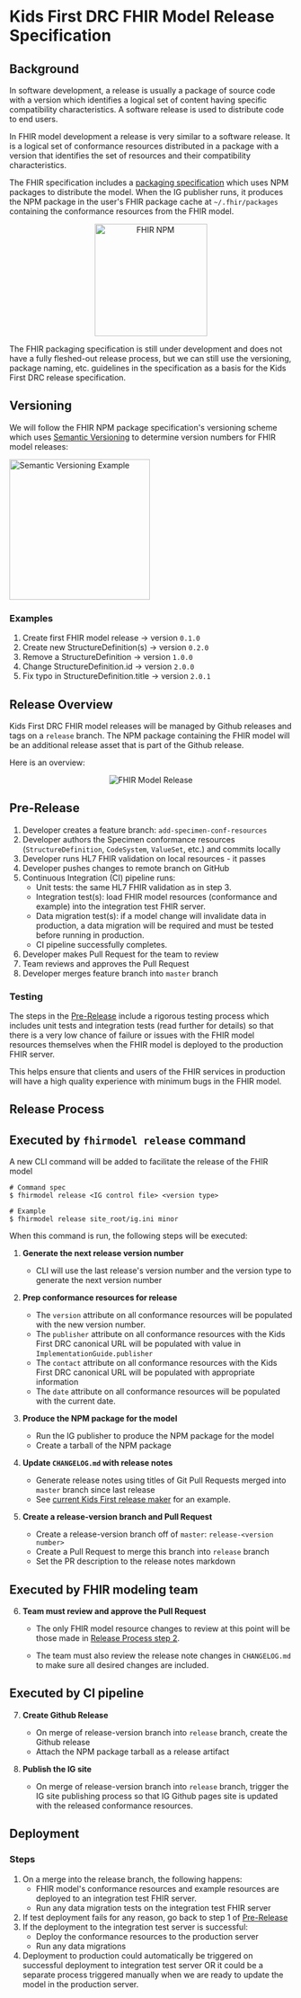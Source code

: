 
# Kids First DRC FHIR Model Release Specification

## Background
In software development, a release is usually a package of source code with a
version which identifies a logical set of content having specific compatibility
characteristics. A software release is used to distribute code to end users.

In FHIR model development a release is very similar to a software release. It
is a logical set of conformance resources distributed in a package with a
version that identifies the set of resources and their compatibility characteristics.

The FHIR specification includes a
[packaging specification](https://confluence.hl7.org/display/FHIR/NPM+Package+Specification)
which uses NPM packages to distribute the model. When the IG publisher runs,
it produces the NPM package in the user's FHIR package cache at `~/.fhir/packages`
containing the conformance resources from the FHIR model.

<p align="center">
<img src="images/npm.png" alt="FHIR NPM" height="200"/>
</p>

The FHIR packaging specification is still under development and does not have
a fully fleshed-out release process, but we can still use the versioning,
package naming, etc. guidelines in the specification as a basis for the
Kids First DRC release specification.

## Versioning
We will follow the FHIR NPM package specification's versioning scheme which
uses [Semantic Versioning](https://semver.org/) to determine version numbers
for FHIR model releases:

<img src="images/semvar.png" alt="Semantic Versioning Example" height="250"/>

### Examples

1. Create first FHIR model release        -> version `0.1.0`
2. Create new StructureDefinition(s)      -> version `0.2.0`
3. Remove a StructureDefinition           -> version `1.0.0`
4. Change StructureDefinition.id          -> version `2.0.0`
5. Fix typo in StructureDefinition.title  -> version `2.0.1`

## Release Overview

Kids First DRC FHIR model releases will be managed by Github releases and tags
on a `release` branch. The NPM package containing the FHIR model will be
an additional release asset that is part of the Github release.

Here is an overview:

<p align="center">
<img src="images/release.png" alt="FHIR Model Release"/>
</p>


## Pre-Release

1. Developer creates a feature branch: `add-specimen-conf-resources`
2. Developer authors the Specimen conformance resources
   (`StructureDefinition`, `CodeSystem`, `ValueSet`, etc.) and commits locally
3. Developer runs HL7 FHIR validation on local resources - it passes
4. Developer pushes changes to remote branch on GitHub
5. Continuous Integration (CI) pipeline runs:
    - Unit tests: the same HL7 FHIR validation as in step 3.
    - Integration test(s): load FHIR model resources (conformance and example)
      into the integration test FHIR server.
    - Data migration test(s): if a model change will invalidate data in
    production, a data migration will be required and must be tested before
    running in production.
    - CI pipeline successfully completes.
6. Developer makes Pull Request for the team to review
7. Team reviews and approves the Pull Request
8. Developer merges feature branch into `master` branch

### Testing

The steps in the [Pre-Release](#Pre-Release) include a rigorous testing process
which includes unit tests and integration tests (read further for details) so
that there is a very low chance of failure or issues with the FHIR model
resources themselves when the FHIR model is deployed to the production FHIR
server.

This helps ensure that clients and users of the FHIR services in production
will have a high quality experience with minimum bugs in the FHIR model.

## Release Process

## Executed by `fhirmodel release` command

A new CLI command will be added to facilitate the release of the FHIR model

```shell
# Command spec
$ fhirmodel release <IG control file> <version type>

# Example
$ fhirmodel release site_root/ig.ini minor
```

When this command is run, the following steps will be executed:

1. **Generate the next release version number**

    - CLI will use the last release's version number and the version type
    to generate the next version number

2. **Prep conformance resources for release**

    - The `version` attribute on all conformance resources will be populated
      with the new version number.
    - The `publisher` attribute on all conformance resources with the
      Kids First DRC canonical URL will be populated with value in
      `ImplementationGuide.publisher`
    - The `contact` attribute on all conformance resources with the
      Kids First DRC canonical URL will be populated with appropriate information
    - The `date` attribute on all conformance resources will be populated with
      the current date.

3. **Produce the NPM package for the model**

    - Run the IG publisher to produce the NPM package for the model
    - Create a tarball of the NPM package

4. **Update `CHANGELOG.md` with release notes**

    - Generate release notes using titles of Git Pull Requests merged into
      `master` branch since last release
    - See [current Kids First release maker](https://github.com/kids-first/kf-release-maker/tree/refactor-release-maker) for an example.

5. **Create a release-version branch and Pull Request**

    - Create a release-version branch off of `master`: `release-<version number>`
    - Create a Pull Request to merge this branch into `release` branch
    - Set the PR description to the release notes markdown

## Executed by FHIR modeling team

6. **Team must review and approve the Pull Request**

    - The only FHIR model resource changes to review at this point will be
      those made in [Release Process step 2](#Release-Process).

    - The team must also review the release note changes in `CHANGELOG.md`
      to make sure all desired changes are included.

## Executed by CI pipeline

7. **Create Github Release**
    - On merge of release-version branch into `release` branch,
      create the Github release
    - Attach the NPM package tarball as a release artifact

8. **Publish the IG site**
    - On merge of release-version branch into `release` branch,
      trigger the IG site publishing process so that IG Github pages site is
      updated with the released conformance resources.


## Deployment

### Steps

1. On a merge into the release branch, the following happens:
    - FHIR model's conformance resources and example resources are deployed
      to an integration test FHIR server.
    - Run any data migration tests on the integration test FHIR server
3. If test deployment fails for any reason, go back to step 1 of
   [Pre-Release](#Pre-Release)
3. If the deployment to the integration test server is successful:
    - Deploy the conformance resources to the production server
    - Run any data migrations
4. Deployment to production could automatically be triggered on successful
   deployment to integration test server OR it could be a separate process
   triggered manually when we are ready to update the model in the production
   server.
